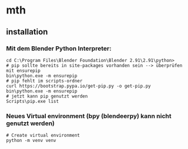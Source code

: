 # mth

## installation

### Mit dem Blender Python Interpreter:
```
cd C:\Program Files\Blender Foundation\Blender 2.91\2.91\python>
# pip sollte bereits in site-packages vorhanden sein --> überprüfen mit ensurepip
bin\python.exe -m ensurepip
# pip fehlt im scripts-ordner
curl https://bootstrap.pypa.io/get-pip.py -o get-pip.py
bin\python.exe -m ensurepip
# jetzt kann pip genutzt werden
Scripts\pip.exe list
```

### Neues Virtual environment (bpy (blendeerpy) kann nicht genutzt werden)
```
# Create virtual environment
python -m venv venv
```